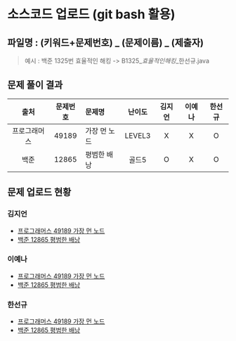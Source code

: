 # 소스코드 업로드 (git bash 활용)

## 파일명 : (키워드+문제번호) _ (문제이름) _ (제출자)

> 예시 : 백준 1325번 효율적인 해킹 -> B1325_*효율적인해킹*_한선규.java

## 문제 풀이 결과

<!-- Table -->

|출처|문제번호|문제명|난이도|김지언|이예나|한선규|
| :-: | :-: | :- | :-: | :-: | :-: | :-: |
|프로그래머스|49189|가장 먼 노드|LEVEL3|X|X|O|
|백준|12865|평범한 배낭|골드5|O|X|O|

## 문제 업로드 현황

### 김지언

- [프로그래머스 49189 가장 먼 노드]()
- [백준 12865 평범한 배낭](백준%2012865%20평범한%20배낭/B12865_평범한배낭_김지언.java)

### 이예나

- [프로그래머스 49189 가장 먼 노드]()
- [백준 12865 평범한 배낭]()

### 한선규

- [프로그래머스 49189 가장 먼 노드](프로그래머스%2049189%20가장%20먼%20노드/P49189_가장먼노드_한선규.java)
- [백준 12865 평범한 배낭](백준%2012865%20평범한%20배낭/B12865_평범한배낭_한선규.java)
